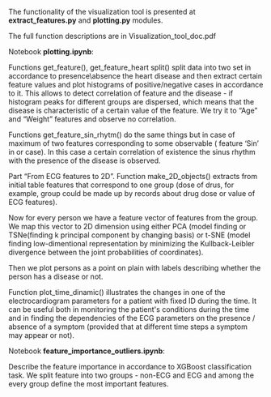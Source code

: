 The functionality of the visualization tool is presented at **extract_features.py** and **plotting.py** modules.

The full function descriptions are in Visualization_tool_doc.pdf

Notebook **plotting.ipynb**:

Functions get_feature(), get_feature_heart split() split data into two set in accordance to presence\absence the heart disease and then extract certain feature values and plot histograms of positive/negative cases in accordance to it.
This allows to detect correlation of feature and the disease - if histogram peaks for different groups are dispersed, which means that the disease is characteristic of a certain value of the feature.
We try it to “Age” and “Weight” features and observe no correlation.

Functions get_feature_sin_rhytm() do the same things but in case of maximum of two features corresponding to some observable ( feature ‘Sin’ in or case). In this case a certain correlation of existence the sinus rhythm with the presence of the disease is observed.

Part “From ECG features to 2D”.
Function make_2D_objects() extracts from initial table features that correspond to one group (dose of drus, for example, group could be made up by records about drug dose or value of ECG features).

Now for every person we have a feature vector of features from the group. We map this vector to 2D dimension using either PCA (model finding or TSNe(finding k principal component by changing basis) or t-SNE (model finding low-dimentional representation by minimizing the Kullback-Leibler divergence between the joint probabilities of coordinates).

Then we plot persons as a point on plain with labels describing whether the person has a disease or not.

Function plot_time_dinamic() illustrates the changes in one of the electrocardiogram parameters for a patient with fixed ID during the time. 
It can be useful both in monitoring the patient's conditions during the time and in finding the dependencies of the ECG parameters on the presence / absence of a symptom (provided that at different time steps a symptom may appear or not).

Notebook **feature_importance_outliers.ipynb**:

Describe the feature importance in accordance to XGBoost classification task.
We split feature into two groups - non-ECG and ECG and among the every group define the most important features.
